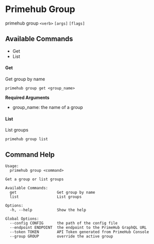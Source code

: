 
# Primehub Group

primehub group `<verb>` `[args]` `[flags]`


## Available Commands

* Get
* List



#### Get

Get group by name


```
primehub group get <group_name>
```
**Required Arguments**
* group_name: the name of a group
 


 



#### List

List groups


```
primehub group list
```
 


 


 

## Command Help

```
Usage: 
  primehub group <command>

Get a group or list groups

Available Commands:
  get                  Get group by name
  list                 List groups

Options:
  -h, --help           Show the help

Global Options:
  --config CONFIG      the path of the config file
  --endpoint ENDPOINT  the endpoint to the PrimeHub GraphQL URL
  --token TOKEN        API Token generated from PrimeHub Console
  --group GROUP        override the active group

```